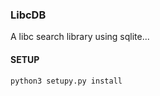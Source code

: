 ### LibcDB


A libc search library using sqlite...


#### SETUP

```
python3 setupy.py install
```


